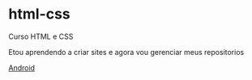 # html-css
 Curso HTML e CSS

Etou aprendendo a criar sites e agora vou gerenciar meus repositorios

<a href="..Modulo2/Desafios/d010/android.html">Android</a>